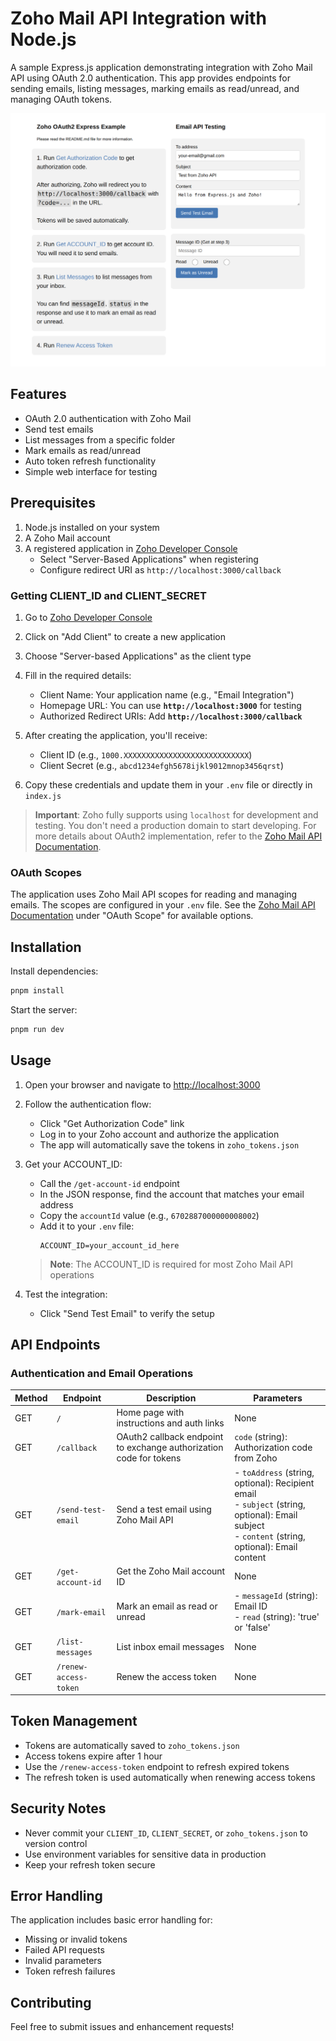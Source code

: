 # Zoho Mail API Integration with Node.js

A sample Express.js application demonstrating integration with Zoho Mail API using OAuth 2.0 authentication. This app provides endpoints for sending emails, listing messages, marking emails as read/unread, and managing OAuth tokens.

![Demo](./demo.png)

## Features

- OAuth 2.0 authentication with Zoho Mail
- Send test emails
- List messages from a specific folder
- Mark emails as read/unread
- Auto token refresh functionality
- Simple web interface for testing

## Prerequisites

1. Node.js installed on your system
2. A Zoho Mail account
3. A registered application in [Zoho Developer Console](https://accounts.zoho.com/developerconsole)
   - Select "Server-Based Applications" when registering
   - Configure redirect URI as `http://localhost:3000/callback`

### Getting CLIENT_ID and CLIENT_SECRET

1. Go to [Zoho Developer Console](https://accounts.zoho.com/developerconsole)
2. Click on "Add Client" to create a new application
3. Choose "Server-based Applications" as the client type
4. Fill in the required details:
   - Client Name: Your application name (e.g., "Email Integration")
   - Homepage URL: You can use **`http://localhost:3000`** for testing
   - Authorized Redirect URIs: Add **`http://localhost:3000/callback`**
   
5. After creating the application, you'll receive:
   - Client ID (e.g., `1000.XXXXXXXXXXXXXXXXXXXXXXXXXXXX`)
   - Client Secret (e.g., `abcd1234efgh5678ijkl9012mnop3456qrst`)
6. Copy these credentials and update them in your `.env` file or directly in `index.js`

> **Important**: Zoho fully supports using `localhost` for development and testing. You don't need a production domain to start developing. 
> For more details about OAuth2 implementation, refer to the [Zoho Mail API Documentation](https://www.zoho.com/mail/help/api/using-oauth-2.html).

### OAuth Scopes

The application uses Zoho Mail API scopes for reading and managing emails. The scopes are configured in your `.env` file. See the [Zoho Mail API Documentation](https://www.zoho.com/mail/help/api/post-send-an-email.html) under "OAuth Scope" for available options.

## Installation

Install dependencies:
```bash
pnpm install
```
Start the server:
```bash
pnpm run dev
```

## Usage

1. Open your browser and navigate to [http://localhost:3000](http://localhost:3000)

2. Follow the authentication flow:
   - Click "Get Authorization Code" link
   - Log in to your Zoho account and authorize the application
   - The app will automatically save the tokens in `zoho_tokens.json`

3. Get your ACCOUNT_ID:
   - Call the `/get-account-id` endpoint
   - In the JSON response, find the account that matches your email address
   - Copy the `accountId` value (e.g., `6702887000000008002`)
   - Add it to your `.env` file:
     ```
     ACCOUNT_ID=your_account_id_here
     ```
   > **Note**: The ACCOUNT_ID is required for most Zoho Mail API operations

4. Test the integration:
   - Click "Send Test Email" to verify the setup

## API Endpoints

### Authentication and Email Operations

| Method | Endpoint | Description | Parameters |
|--------|----------|-------------|------------|
| GET | `/` | Home page with instructions and auth links | None |
| GET | `/callback` | OAuth2 callback endpoint to exchange authorization code for tokens | `code` (string): Authorization code from Zoho |
| GET | `/send-test-email` | Send a test email using Zoho Mail API | - `toAddress` (string, optional): Recipient email<br>- `subject` (string, optional): Email subject<br>- `content` (string, optional): Email content |
| GET | `/get-account-id` | Get the Zoho Mail account ID | None |
| GET | `/mark-email` | Mark an email as read or unread | - `messageId` (string): Email ID<br>- `read` (string): 'true' or 'false' |
| GET | `/list-messages` | List inbox email messages | None |
| GET | `/renew-access-token` | Renew the access token | None |

## Token Management

- Tokens are automatically saved to `zoho_tokens.json`
- Access tokens expire after 1 hour
- Use the `/renew-access-token` endpoint to refresh expired tokens
- The refresh token is used automatically when renewing access tokens

## Security Notes

- Never commit your `CLIENT_ID`, `CLIENT_SECRET`, or `zoho_tokens.json` to version control
- Use environment variables for sensitive data in production
- Keep your refresh token secure

## Error Handling

The application includes basic error handling for:
- Missing or invalid tokens
- Failed API requests
- Invalid parameters
- Token refresh failures

## Contributing

Feel free to submit issues and enhancement requests!
